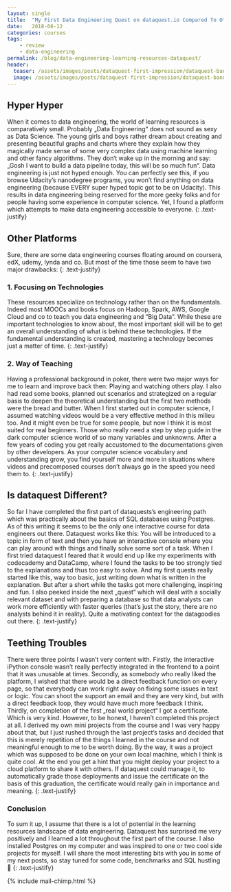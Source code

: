 ```yaml
---
layout: single
title:  "My First Data Engineering Quest on dataquest.io Compared To Other Learning Resources"
date:   2018-08-12
categories: courses
tags: 
    - review
    - data-engineering
permalink: /blog/data-engineering-learning-resources-dataquest/
header:
  teaser: /assets/images/posts/dataquest-first-impression/dataquest-banner.png
  image: /assets/images/posts/dataquest-first-impression/dataquest-banner.png
---
```

## Hyper Hyper
When it comes to data engineering, the world of learning resources is comparatively small. Probably „Data Engineering“ does not sound as sexy as Data Science. The young girls and boys rather dream about creating and presenting beautiful graphs and charts  where they explain how they magically made sense of some very complex data using machine learning and other fancy algorithms. They don‘t wake up in the morning and say: „Gosh I want to build a data pipeline today, this will be so much fun“. 
Data engineering is just not hyped enough. You can perfectly see this, if you browse Udacity’s nanodegree programs, you won’t find anything on data engineering (because EVERY super hyped topic got to be on Udacity). This results in data engineering being reserved for the more geeky folks and for people having some experience in computer science. 
Yet, I found a platform which attempts to make data engineering accessible to everyone. 
{: .text-justify}

## Other Platforms
Sure, there are some data engineering courses floating around on coursera, edX, udemy, lynda and co. But most of the time those seem to have two major drawbacks:
{: .text-justify}

### 1. Focusing on Technologies
These resources specialize on technology rather than on the fundamentals. Indeed most MOOCs and books focus on Hadoop, Spark, AWS, Google Cloud and co to teach you data engineering and “Big Data”. While these are important technologies to know about, the most important skill will be to get an overall understanding of what is behind these technologies. If the fundamental understanding is created, mastering a technology becomes just a matter of time.
{: .text-justify}

### 2. Way of Teaching
Having a professional background in poker, there were two major ways for me to learn and improve back then: Playing and watching others play. I also had read some books, planned out scenarios and strategized on a regular basis to deepen the theoretical understanding but the first two methods were the bread and butter. 
When I first started out in computer science, I assumed watching videos would be a very effective method in this milieu too. And it might even be true for some people, but now I think it is most suited for real beginners. Those who really need a step by step guide in the dark computer science world of so many variables and unknowns. After a few years of coding you get really accustomed to the documentations given by other developers. As your computer science vocabulary and understanding grow, you find yourself more and more in situations where videos and precomposed courses don’t always go in the speed you need them to.
{: .text-justify}

## Is dataquest Different?
So far I have completed the first part of dataquests’s engineering path which was practically about the basics of SQL databases using Postgres. As of this writing it seems to be the only one interactive course for data engineers out there. Dataquest works like this: You will be introduced to a topic in form of text and then you have an interactive console where you can play around with things and finally solve some sort of a task. When I first tried dataquest I feared that it would end up like my experiments with codecademy and DataCamp, where I found the tasks to be too strongly tied to the explanations and thus too easy to solve. And my first quests really started like this, way too basic, just writing down what is written in the explanation. But after a short while the tasks got more challenging, inspiring and fun. I also peeked inside the next „quest“ which will deal with a socially relevant dataset and with preparing a database so that data analysts can work more efficiently with faster queries (that’s just the story, there are no analysts behind it in reality). Quite a motivating context for the datagoodies out there. 
{: .text-justify}

## Teething Troubles
There were three points I wasn’t very content with. 
Firstly, the interactive iPython console wasn’t really perfectly integrated in the frontend to a point that it was unusable at times. 
Secondly, as somebody who really liked the platform, I wished that there would be a direct feedback function on every page, so that everybody can work right away on fixing some issues in text or logic. You can shoot the support an email and they are very kind, but with a direct feedback loop, they would have much more feedback I think.
Thirdly, on completion of the first „real world project“ I got a certificate. Which is very kind. However, to be honest, I haven’t completed this project at all. I derived my own mini projects from the course and I was very happy about that, but  I just rushed through the last project‘s tasks and decided that this is merely repetition of the things I learned in the course and not meaningful enough to me to be worth doing. By the way, it was a project which was supposed to be done on your own local machine, which I think is quite cool. At the end you get a hint that you might deploy your project to a cloud platform to share it with others. If dataquest could manage it, to automatically grade those deployments and issue the certificate on the basis of this graduation, the certificate would really gain in importance and meaning.
{: .text-justify}

### Conclusion
To sum it up, I assume that there is a lot of potential in the learning resources landscape of data engineering. 
Dataquest has surprised me very positively and I learned a lot throughout the first part of the course. I also installed Postgres on my computer and was inspired to one or two cool side projects for myself. I will share the most interesting bits with you in some of my next posts, so stay tuned for some code, benchmarks and SQL hustling 🤙
{: .text-justify}

{% include mail-chimp.html %}